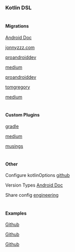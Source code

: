 ### Kotlin DSL

#
#### Migrations 

[Android Doc](https://developer.android.com/studio/build/migrate-to-kts)

[jonnyzzz.com](https://jonnyzzz.com/blog/2019/04/02/gradle-kotlin-migration-2/)

[proandroiddev](https://proandroiddev.com/better-dependencies-management-using-buildsrc-kotlin-dsl-eda31cdb81bf)

[medium](https://medium.com/@pandey.vishal64/kotlin-dsl-migration-for-android-build-scripts-5f2557e30a8c)

[proandroiddev](https://proandroiddev.com/migrate-to-gradle-kotlin-dsl-in-4-steps-f3e3b27e1f4d)

[tomgregory](https://tomgregory.com/5-reasons-to-switch-to-the-gradle-kotlin-dsl/)

[medium](https://medium.com/android-dev-hacks/kotlin-dsl-gradle-scripts-in-android-made-easy-b8e2991e2ba)

#
#### Custom Plugins

[gradle](https://docs.gradle.org/current/userguide/custom_plugins.html)

[medium](https://medium.com/@magicbluepenguin/how-to-create-your-first-custom-gradle-plugin-efc1333d4419)

[musings](https://musings.animus.design/kotlin-poet-building-a-gradle-plugin/)

#
#### Other

Configure kotlinOptions [github](https://github.com/gradle/gradle/issues/11083)

Version Types [Android Doc](https://developer.android.com/studio/build/build-variants?hl=pt-br#kts)

Share config [engineering](https://engineering.matchesfashion.com/share-your-gradle-configuration-with-the-gradle-kotlin-dsl-a-guide-for-android-projects-3ce6dc34ea75)

#
#### Examples

[Github](https://github.com/cortinico/kotlin-android-template)

[Github](https://github.com/chiragkunder/gradle-kotlin-dsl-sample)

[Github](https://github.com/gradle/kotlin-dsl-samples)
